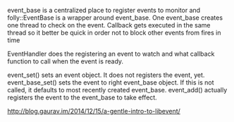 event_base is a centralized place to register events to monitor and folly::EventBase is a wrapper around event_base. 
One event_base creates one thread to check on the event. Callback gets executed in the same thread so it better be quick in order not to block other events from fires in time

EventHandler does the registering an event to watch and what callback function to call when the event is ready. 

event_set() sets an event object. It does not registers the event, yet.
event_base_set() sets the event to right event_base object. If this is not called, it defaults to most recently created event_base. 
event_add() actually registers the event to the event_base to take effect.

http://blog.gaurav.im/2014/12/15/a-gentle-intro-to-libevent/
